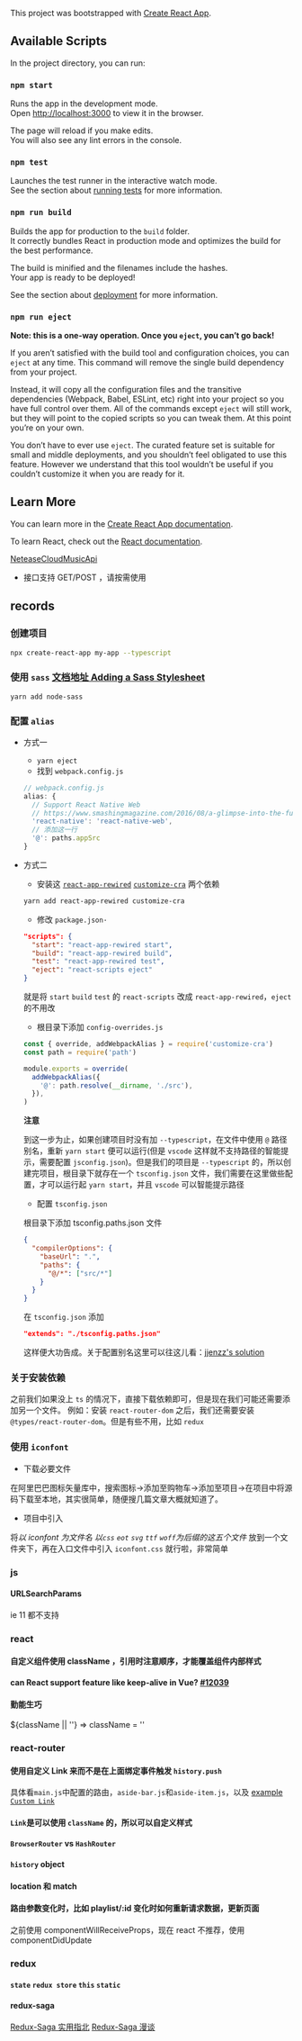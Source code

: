 This project was bootstrapped with [Create React App](https://github.com/facebook/create-react-app).

## Available Scripts

In the project directory, you can run:

### `npm start`

Runs the app in the development mode.<br>
Open [http://localhost:3000](http://localhost:3000) to view it in the browser.

The page will reload if you make edits.<br>
You will also see any lint errors in the console.

### `npm test`

Launches the test runner in the interactive watch mode.<br>
See the section about [running tests](https://facebook.github.io/create-react-app/docs/running-tests) for more information.

### `npm run build`

Builds the app for production to the `build` folder.<br>
It correctly bundles React in production mode and optimizes the build for the best performance.

The build is minified and the filenames include the hashes.<br>
Your app is ready to be deployed!

See the section about [deployment](https://facebook.github.io/create-react-app/docs/deployment) for more information.

### `npm run eject`

**Note: this is a one-way operation. Once you `eject`, you can’t go back!**

If you aren’t satisfied with the build tool and configuration choices, you can `eject` at any time. This command will remove the single build dependency from your project.

Instead, it will copy all the configuration files and the transitive dependencies (Webpack, Babel, ESLint, etc) right into your project so you have full control over them. All of the commands except `eject` will still work, but they will point to the copied scripts so you can tweak them. At this point you’re on your own.

You don’t have to ever use `eject`. The curated feature set is suitable for small and middle deployments, and you shouldn’t feel obligated to use this feature. However we understand that this tool wouldn’t be useful if you couldn’t customize it when you are ready for it.

## Learn More

You can learn more in the [Create React App documentation](https://facebook.github.io/create-react-app/docs/getting-started).

To learn React, check out the [React documentation](https://reactjs.org/).

[NeteaseCloudMusicApi](https://github.com/Binaryify/NeteaseCloudMusicApi)

- 接口支持 GET/POST ，请按需使用

## records

### 创建项目

```sh
npx create-react-app my-app --typescript
```

### 使用 `sass` [文档地址 Adding a Sass Stylesheet](https://facebook.github.io/create-react-app/docs/adding-a-sass-stylesheet)

```shell
yarn add node-sass
```

### 配置 `alias`

- 方式一

  - `yarn eject`
  - 找到 `webpack.config.js`

  ```js
  // webpack.config.js
  alias: {
    // Support React Native Web
    // https://www.smashingmagazine.com/2016/08/a-glimpse-into-the-future-with-react-native-for-web/
    'react-native': 'react-native-web',
    // 添加这一行
    '@': paths.appSrc
  }
  ```

- 方式二

  - 安装这 [`react-app-rewired`](https://github.com/timarney/react-app-rewired) [`customize-cra`](https://github.com/arackaf/customize-cra) 两个依赖

  ```sh
  yarn add react-app-rewired customize-cra
  ```

  - 修改 `package.json·`

  ```json
  "scripts": {
    "start": "react-app-rewired start",
    "build": "react-app-rewired build",
    "test": "react-app-rewired test",
    "eject": "react-scripts eject"
  }
  ```

  就是将 `start` `build` `test` 的 `react-scripts` 改成 `react-app-rewired`，`eject` 的不用改

  - 根目录下添加 `config-overrides.js`

  ```js
  const { override, addWebpackAlias } = require('customize-cra')
  const path = require('path')

  module.exports = override(
    addWebpackAlias({
      '@': path.resolve(__dirname, './src'),
    }),
  )
  ```

  **注意**

  到这一步为止，如果创建项目时没有加 `--typescript`，在文件中使用 `@` 路径别名，重新 `yarn start` 便可以运行(但是 `vscode` 这样就不支持路径的智能提示，需要配置 `jsconfig.json`)。但是我们的项目是 `--typescript` 的，所以创建完项目，根目录下就存在一个 `tsconfig.json` 文件，我们需要在这里做些配置，才可以运行起 `yarn start`，并且 `vscode` 可以智能提示路径

  - 配置 `tsconfig.json`

  根目录下添加 tsconfig.paths.json 文件

  ```json
  {
    "compilerOptions": {
      "baseUrl": ".",
      "paths": {
        "@/*": ["src/*"]
      }
    }
  }
  ```

  在 `tsconfig.json` 添加

  ```json
  "extends": "./tsconfig.paths.json"
  ```

  这样便大功告成。关于配置别名这里可以往这儿看：[jjenzz's solution](https://github.com/facebook/create-react-app/issues/5118#issuecomment-464025389)

### 关于安装依赖

之前我们如果没上 `ts` 的情况下，直接下载依赖即可，但是现在我们可能还需要添加另一个文件。
例如：安装 `react-router-dom` 之后，我们还需要安装 `@types/react-router-dom`。但是有些不用，比如 `redux`

### 使用 `iconfont`

- 下载必要文件

在阿里巴巴图标矢量库中，搜索图标->添加至购物车->添加至项目->在项目中将源码下载至本地，其实很简单，随便搜几篇文章大概就知道了。

- 项目中引入

将*以 iconfont 为文件名* _以`css` `eot` `svg` `ttf` `woff`为后缀的这五个文件_ 放到一个文件夹下，再在入口文件中引入 `iconfont.css` 就行啦，非常简单

### js

#### URLSearchParams

ie 11 都不支持

### react

#### 自定义组件使用 className ，引用时注意顺序，才能覆盖组件内部样式

#### can React support feature like keep-alive in Vue? [#12039](https://github.com/facebook/react/issues/12039)

#### 勤能生巧

\${className || ''} => className = ''

### **react-router**

<!-- TODO -->

#### 使用自定义 Link 来而不是在上面绑定事件触发 `history.push`

具体看`main.js`中配置的路由，`aside-bar.js`和`aside-item.js`，以及 [example `Custom Link`](https://reacttraining.com/react-router/web/example/custom-link)

#### `Link`是可以使用 `className` 的，所以可以自定义样式

#### `BrowserRouter` vs `HashRouter`

#### `history` object

#### location 和 match

#### 路由参数变化时，比如 playlist/:id 变化时如何重新请求数据，更新页面

之前使用 componentWillReceiveProps，现在 react 不推荐，使用 componentDidUpdate

### **redux**

#### `state` `redux store` `this` `static`

#### redux-saga

[Redux-Saga 实用指北](https://juejin.im/post/5ad83a70f265da503825b2b4)
[Redux-Saga 漫谈](https://www.yuque.com/lovesueee/blog/redux-saga)
